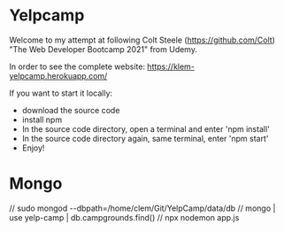 # Yelpcamp
Welcome to my attempt at following Colt Steele (https://github.com/Colt) "The Web Developer Bootcamp 2021" from Udemy.

In order to see the complete website: https://klem-yelpcamp.herokuapp.com/

If you want to start it locally:
 - download the source code
 - install npm
 - In the source code directory, open a terminal and enter 'npm install'
 - In the source code directory again, same terminal, enter 'npm start'
 - Enjoy!


 # Mongo
// sudo mongod --dbpath=/home/clem/Git/YelpCamp/data/db
// mongo | use yelp-camp | db.campgrounds.find()
// npx nodemon app.js
